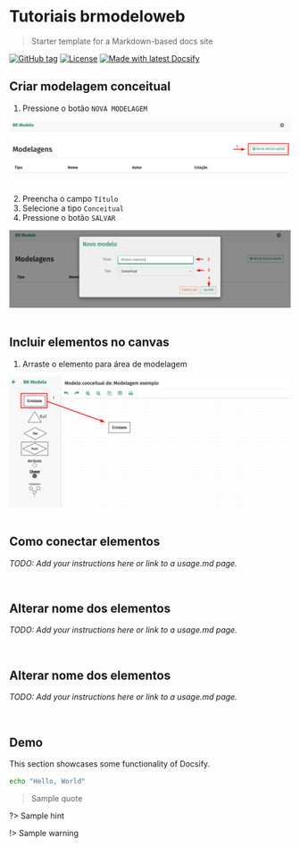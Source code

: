 <!-- TODO: Update with your values. -->
# Tutoriais brmodeloweb
> Starter template for a Markdown-based docs site

 <!-- TODO: Update repo links and change license type if needed. -->
[![GitHub tag](https://img.shields.io/github/tag/MichaelCurrin/docsify-js-template.svg)](https://GitHub.com/MichaelCurrin/docsify-js-template/tags/)
[![License](https://img.shields.io/badge/License-MIT-blue.svg)](https://github.com/MichaelCurrin/docsify-js-template/blob/master/README#license)
[![Made with latest Docsify](https://img.shields.io/npm/v/docsify/latest?label=docsify)](https://docsify.js.org/)


<!-- TODO: You can delete the About and Create a Docsify site sections if you create a new project from this template -->

## Criar modelagem conceitual

1. Pressione o botão `NOVA MODELAGEM`

<div align="center">
    <img src="imgs/createmodel1.png" 
        alt="Criar modelagem"
        title="Criar modelagem">
</div>

2. Preencha o campo `Título` 
3. Selecione a tipo `Conceitual` 
4. Pressione o botão `SALVAR` 

<div align="center">
    <img src="imgs/createmodel2.png" 
        alt="Criar modelagem"
        title="Criar modelagem">
</div>

<br>

## Incluir elementos no canvas

1. Arraste o elemento para área de modelagem

<div align="center">
    <img src="imgs/dragging1.png" 
        alt="Criar modelagem"
        title="Criar modelagem">
</div>

<br>

## Como conectar elementos

_TODO: Add your instructions here or link to a usage.md page._

<br>

## Alterar nome dos elementos

_TODO: Add your instructions here or link to a usage.md page._

<br>

## Alterar nome dos elementos

_TODO: Add your instructions here or link to a usage.md page._

<br>


## Demo

This section showcases some functionality of Docsify.

```bash
echo "Hello, World"
```

> Sample quote

?> Sample hint

!> Sample warning 